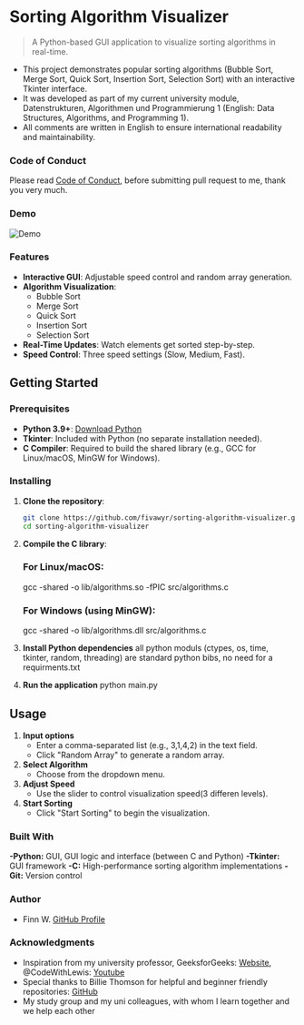 # Sorting Algorithm Visualizer  

>A Python-based GUI application to visualize sorting algorithms in real-time. 

- This project demonstrates popular sorting algorithms (Bubble Sort, Merge Sort, Quick Sort, Insertion Sort, Selection Sort) with an interactive Tkinter interface. 
- It was developed as part of my current university module, Datenstrukturen, Algorithmen und Programmierung 1 (English: Data Structures, Algorithms, and Programming 1). 
- All comments are written in English to ensure international readability and maintainability.

### Code of Conduct
Please read [Code of Conduct](CODE_OF_CONDUCT.md), before submitting pull request to me, thank you very much.

### Demo

![Demo](https://media2.giphy.com/media/v1.Y2lkPTc5MGI3NjExcnZyaG9yMDUwcmtlazI2NnlvZGowMTJ4cnp2dWxyZnB3amhoaHJkZCZlcD12MV9pbnRlcm5hbF9naWZfYnlfaWQmY3Q9Zw/Ch1gi4xZHJgCjL0dwH/giphy.gif)  

###  Features  
- **Interactive GUI**: Adjustable speed control and random array generation.  
- **Algorithm Visualization**:  
  - Bubble Sort  
  - Merge Sort  
  - Quick Sort  
  - Insertion Sort  
  - Selection Sort  
- **Real-Time Updates**: Watch elements get sorted step-by-step.  
- **Speed Control**: Three speed settings (Slow, Medium, Fast).  

## Getting Started  

### Prerequisites  
- **Python 3.9+**: [Download Python](https://www.python.org/downloads/)  
- **Tkinter**: Included with Python (no separate installation needed).  
- **C Compiler**: Required to build the shared library (e.g., GCC for Linux/macOS, MinGW for Windows).  

### Installing  

1. **Clone the repository**:  
   ```bash  
   git clone https://github.com/fivawyr/sorting-algorithm-visualizer.git  
   cd sorting-algorithm-visualizer  
2. **Compile the C library**:
    ### For Linux/macOS:  
    gcc -shared -o lib/algorithms.so -fPIC src/algorithms.c  

    ### For Windows (using MinGW):  
    gcc -shared -o lib/algorithms.dll src/algorithms.c  
3. **Install Python dependencies**
    all python moduls (ctypes, os, time, tkinter, random, threading) are standard python bibs, no need for a requirments.txt
4. **Run the application**
    python main.py  

## Usage

1. **Input options**
    - Enter a comma-separated list (e.g., 3,1,4,2) in the text field.
    - Click "Random Array" to generate a random array.
2. **Select Algorithm**
    - Choose from the dropdown menu.
3. **Adjust Speed**
    - Use the slider to control visualization speed(3 differen levels). 
4. **Start Sorting**
    - Click "Start Sorting" to begin the visualization.

### Built With 
**-Python:** GUI, GUI logic and interface (between C and Python)
**-Tkinter:** GUI framework
**-C:** High-performance sorting algorithm implementations
**-Git:** Version control

### Author
- Finn W. [GitHub Profile](https://github.com/fivawyr) 

### Acknowledgments 
- Inspiration from my university professor, GeeksforGeeks: [Website](https://www.geeksforgeeks.org/fundamentals-of-algorithms/), @CodeWithLewis: [Youtube](https://www.youtube.com/@CodingWithLewis) 
- Special thanks to Billie Thomson for helpful and beginner friendly repositories:  [GitHub](https://gist.github.com/PurpleBooth) 
- My study group and my uni colleagues, with whom I learn together and we help each other 